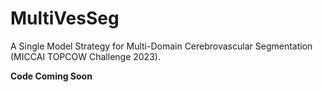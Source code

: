 # MultiVesSeg
A Single Model Strategy for Multi-Domain Cerebrovascular Segmentation (MICCAI TOPCOW Challenge 2023).

**Code Coming Soon**
